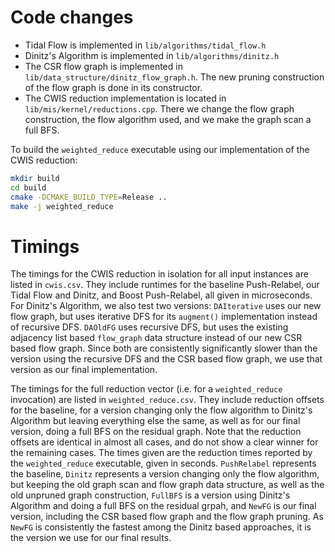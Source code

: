 # Code changes
- Tidal Flow is implemented in `lib/algorithms/tidal_flow.h`
- Dinitz's Algorithm is implemented in `lib/algorithms/dinitz.h`
- The CSR flow graph is implemented in `lib/data_structure/dinitz_flow_graph.h`. The new pruning construction of the flow graph is done in its constructor.
- The CWIS reduction implementation is located in `lib/mis/kernel/reductions.cpp`. There we change the flow graph construction, the flow algorithm used, and we make the graph scan a full BFS.

To build the `weighted_reduce` executable using our implementation of the CWIS reduction:

```sh
mkdir build
cd build
cmake -DCMAKE_BUILD_TYPE=Release ..
make -j weighted_reduce
```

# Timings

The timings for the CWIS reduction in isolation for all input instances are listed in `cwis.csv`. They include runtimes for the baseline Push-Relabel, our Tidal Flow and Dinitz, and Boost Push-Relabel, all given in microseconds. For Dinitz's Algorithm, we also test two versions: `DAIterative` uses our new flow graph, but uses iterative DFS for its `augment()` implementation instead of recursive DFS. `DAOldFG` uses recursive DFS, but uses the existing adjacency list based `flow_graph` data structure instead of our new CSR based flow graph. Since both are consistently significantly slower than the version using the recursive DFS and the CSR based flow graph, we use that version as our final implementation.

The timings for the full reduction vector (i.e. for a `weighted_reduce` invocation) are listed in `weighted_reduce.csv`. They include reduction offsets for the baseline, for a version changing only the flow algorithm to Dinitz's Algorithm but leaving everything else the same, as well as for our final version, doing a full BFS on the residual graph. Note that the reduction offsets are identical in almost all cases, and do not show a clear winner for the remaining cases. The times given are the reduction times reported by the `weighted_reduce` executable, given in seconds. `PushRelabel` represents the baseline, `Dinitz` represents a version changing only the flow algorithm, but keeping the old graph scan and flow graph data structure, as well as the old unpruned graph construction, `FullBFS` is a version using Dinitz's Algorithm and doing a full BFS on the residual grpah, and `NewFG` is our final version, including the CSR based flow graph and the flow graph pruning. As `NewFG` is consistently the fastest among the Dinitz based approaches, it is the version we use for our final results.